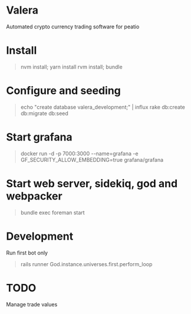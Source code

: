 # Valera

Automated crypto currency trading software for peatio 

# Install

> nvm install; yarn install
> rvm install; bundle

# Configure and seeding

> echo "create database valera_development;" | influx
> rake db:create db:migrate db:seed

# Start grafana

> docker run -d -p 7000:3000 --name=grafana -e GF_SECURITY_ALLOW_EMBEDDING=true grafana/grafana

# Start web server, sidekiq, god and webpacker

> bundle exec foreman start

# Development

Run first bot only

> rails runner God.instance.universes.first.perform_loop

# TODO

Manage trade values
